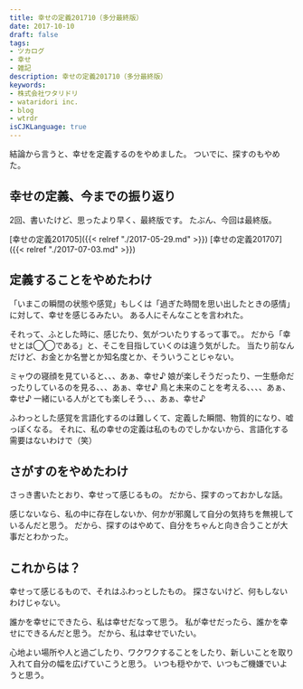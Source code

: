 ```yaml
---
title: 幸せの定義201710（多分最終版）
date: 2017-10-10
draft: false
tags:
- ツカログ
- 幸せ
- 雑記
description: 幸せの定義201710（多分最終版）
keywords:
- 株式会社ワタリドリ
- wataridori inc.
- blog
- wtrdr
isCJKLanguage: true
---
```

結論から言うと、幸せを定義するのをやめました。
ついでに、探すのもやめた。


## 幸せの定義、今までの振り返り
2回、書いたけど、思ったより早く、最終版です。
たぶん、今回は最終版。

[幸せの定義201705]({{< relref "./2017-05-29.md" >}})
[幸せの定義201707]({{< relref "./2017-07-03.md" >}})

## 定義することをやめたわけ
「いまこの瞬間の状態や感覚」もしくは「過ぎた時間を思い出したときの感情」に対して、幸せを感じるみたい。
ある人にそんなことを言われた。

それって、ふとした時に、感じたり、気がついたりするって事で。。
だから「幸せとは◯◯である」と、そこを目指していくのは違う気がした。
当たり前なんだけど、お金とか名誉とか知名度とか、そういうことじゃない。

ミャウの寝顔を見ていると、、、あぁ、幸せ♪
娘が楽しそうだったり、一生懸命だったりしているのを見る、、、あぁ、幸せ♪
鳥と未来のことを考える、、、、あぁ、幸せ♪
一緒にいる人がとても楽しそう、、、あぁ、幸せ♪

ふわっとした感覚を言語化するのは難しくて、定義した瞬間、物質的になり、嘘っぽくなる。
それに、私の幸せの定義は私のものでしかないから、言語化する需要はないわけで（笑）


## さがすのをやめたわけ
さっき書いたとおり、幸せって感じるもの。
だから、探すのっておかしな話。

感じないなら、私の中に存在しないか、何かが邪魔して自分の気持ちを無視しているんだと思う。
だから、探すのはやめて、自分をちゃんと向き合うことが大事だとわかった。


## これからは？
幸せって感じるもので、それはふわっとしたもの。
探さないけど、何もしないわけじゃない。

誰かを幸せにできたら、私は幸せだなって思う。
私が幸せだったら、誰かを幸せにできるんだと思う。
だから、私は幸せでいたい。

心地よい場所や人と過ごしたり、ワクワクすることをしたり、新しいことを取り入れて自分の幅を広げていこうと思う。
いつも穏やかで、いつもご機嫌でいようと思う。

